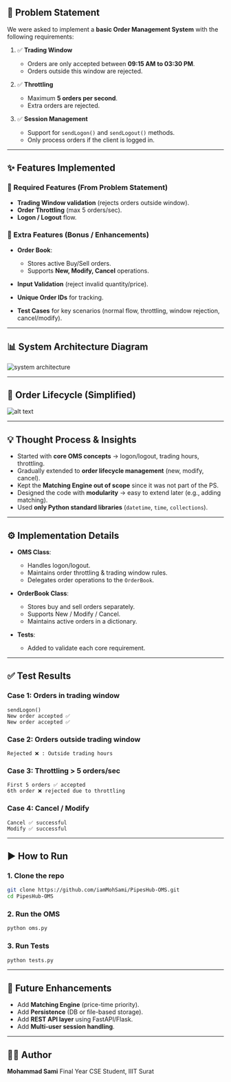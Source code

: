 ## 📜 Problem Statement

We were asked to implement a **basic Order Management System** with the following requirements:

1. ✅ **Trading Window**

   * Orders are only accepted between **09:15 AM to 03:30 PM**.
   * Orders outside this window are rejected.

2. ✅ **Throttling**

   * Maximum **5 orders per second**.
   * Extra orders are rejected.

3. ✅ **Session Management**

   * Support for `sendLogon()` and `sendLogout()` methods.
   * Only process orders if the client is logged in.

---

## ✨ Features Implemented

### 🔹 Required Features (From Problem Statement)

* **Trading Window validation** (rejects orders outside window).
* **Order Throttling** (max 5 orders/sec).
* **Logon / Logout** flow.

### 🔹 Extra Features (Bonus / Enhancements)

* **Order Book**:

  * Stores active Buy/Sell orders.
  * Supports **New, Modify, Cancel** operations.
*  **Input Validation** (reject invalid quantity/price).
*  **Unique Order IDs** for tracking.
*  **Test Cases** for key scenarios (normal flow, throttling, window rejection, cancel/modify).

---

## 📊 System Architecture Diagram

![system architecture](image.png)

---

## 📖 Order Lifecycle (Simplified)

![alt text](image-1.png)

---

## 💡 Thought Process & Insights

* Started with **core OMS concepts** → logon/logout, trading hours, throttling.
* Gradually extended to **order lifecycle management** (new, modify, cancel).
* Kept the **Matching Engine out of scope** since it was not part of the PS.
* Designed the code with **modularity** → easy to extend later (e.g., adding matching).
* Used **only Python standard libraries** (`datetime`, `time`, `collections`).

---

## ⚙️ Implementation Details

* **OMS Class**:

  * Handles logon/logout.
  * Maintains order throttling & trading window rules.
  * Delegates order operations to the `OrderBook`.

* **OrderBook Class**:

  * Stores buy and sell orders separately.
  * Supports New / Modify / Cancel.
  * Maintains active orders in a dictionary.

* **Tests**:

  * Added to validate each core requirement.

---

## ✅ Test Results

### Case 1: Orders in trading window

```
sendLogon()
New order accepted ✅
New order accepted ✅
```

### Case 2: Orders outside trading window

```
Rejected ❌ : Outside trading hours
```

### Case 3: Throttling > 5 orders/sec

```
First 5 orders ✅ accepted
6th order ❌ rejected due to throttling
```

### Case 4: Cancel / Modify

```
Cancel ✅ successful
Modify ✅ successful
```

---

## ▶️ How to Run

### 1. Clone the repo

```bash
git clone https://github.com/iamMohSami/PipesHub-OMS.git
cd PipesHub-OMS
```

### 2. Run the OMS

```bash
python oms.py
```

### 3. Run Tests

```bash
python tests.py
```

---

## 📌 Future Enhancements

* Add **Matching Engine** (price-time priority).
* Add **Persistence** (DB or file-based storage).
* Add **REST API layer** using FastAPI/Flask.
* Add **Multi-user session handling**.

---

## 👨‍💻 Author

**Mohammad Sami**
Final Year CSE Student, IIIT Surat


